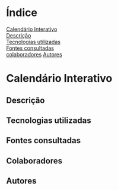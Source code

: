 # Índice

[Calendário Interativo]()  
[Descrição]()  
[Tecnologias utilizadas]()  
[Fontes consultadas]()  
[colaboradores]() 
[Autores]()

# Calendário Interativo

## Descrição

## Tecnologias utilizadas

## Fontes consultadas

## Colaboradores

## Autores 
